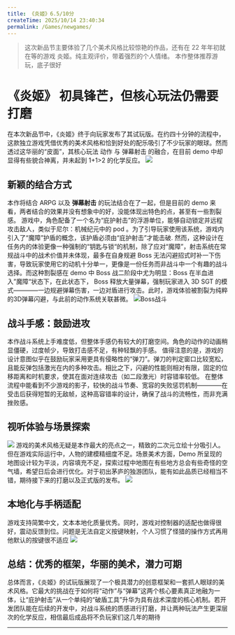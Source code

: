 ```yaml
---
title: 《炎姬》6.5/10分
createTime: 2025/10/14 23:40:34
permalink: /Games/newgames/
---
```

> 这次新品节主要体验了几个美术风格比较惊艳的作品，还有在 22 年年初就在等的游戏 炎姬。纯主观评价，带着强烈的个人情绪。
> 本作整体推荐游玩，底子很好
# 《炎姬》 初具锋芒，但核心玩法仍需要打磨
在本次新品节中，《炎姬》终于向玩家发布了其试玩版。在约四十分钟的流程中，这款独立游戏凭借优秀的美术风格和恰到好处的配乐吸引了不少玩家的眼球。然而透过这华丽的“皮面”，其核心玩法 动作 与 弹幕射击 的融合，在目前 demo 中却显得有些貌合神离，并未起到 1+1>2 的化学反应。
![](https://cdn.jsdelivr.net/gh/JiuYuuu/Blog-images/Games/2025news/title.png)
## 新颖的结合方式
本作将结合 ARPG 以及 **弹幕射击** 的玩法结合在了一起，但是目前的 demo 来看，两者结合的效果并没有想象中的好，没能体现出特色的点，甚至有一些割裂感。
游戏中，角色配备了一个名为“庇护射击”的浮游单位，能够自动锁定并远程攻击敌人，类似于尼尔：机械纪元中的 pod 。为了引导玩家使用该系统，游戏内引入了“魔障”护盾的概念，该护盾必须由“庇护射击”才能击破.
然而，这种设计在任务内的体验更像一种强制的“钥匙与锁“的机制，除了应对“魔障”，射击系统在常规战斗中的战术价值并未体现，最多在自身规避 Boss 无法闪避招式时补一下伤害，导致玩家使用它的动机十分单一，更像是一份任务而非战斗中一个有趣的战斗选择。而这种割裂感在 demo 中 Boss 战二阶段中尤为明显：Boss 在半血进入”魔障“状态下，在此状态下， Boss 释放大量弹幕，强制玩家进入 3D SGT 的模式————一边规避弹幕伤害，一边对盾进行攻击。此时，游戏体验被割裂为纯粹的3D弹幕闪避，与此前的动作系统关联甚微。
![Boss战斗](https://cdn.jsdelivr.net/gh/JiuYuuu/Blog-images/Games/2025news/combat.png)
## 战斗手感：鼓励进攻
本作战斗系统上手难度低，但整体手感仍有较大的打磨空间。角色的动作的动画稍显僵硬，过度帧少，导致打击感不足，有种轻飘的手感。
值得注意的是，游戏的设计意图似乎在鼓励玩家采用更具有侵略性的“弹刀”。弹刀的判定窗口比较宽松，且能反弹包括激光在内的多种攻击。相比之下，闪避的性能则相对有限，固定的位移距离和时机要求，使其在面对连续攻击（如二段激光）时容错率较低。
在整体流程中能看到不少游戏的影子，较快的战斗节奏、宽容的失败惩罚机制————在受击后获得短暂的无敌帧，这种高容错率的设计，确保了战斗的流畅性，而非充满挫败感。

## 视听体验与场景探索
![](https://cdn.jsdelivr.net/gh/JiuYuuu/Blog-images/Games/2025news/char.png)
游戏的美术风格无疑是本作最大的亮点之一，精致的二次元立绘十分吸引人。但在游戏实际运行中，人物的建模精细度不足。场景美术方面，Demo 所呈现的地图设计较为平淡，内容填充不足，探索过程中地图在有些地方总会有些奇怪的空气墙，希望日后会进行优化。对于初出茅庐的独游团队，能有如此品质已经相当不错，期待接下来的打磨以及正式版的发布。
![](https://cdn.jsdelivr.net/gh/JiuYuuu/Blog-images/Games/2025news/map.png)
## 本地化与手柄适配
游戏支持简繁中文，文本本地化质量优秀。同时，游戏对控制器的适配也做得很好，震动反馈到位。问题是无法自定义按键映射，个人习惯了怪猎的操作方式再用他默认的按键很不适应
![](https://cdn.jsdelivr.net/gh/JiuYuuu/Blog-images/Games/2025news/mode.png)
## 总结：优秀的框架，华丽的美术，潜力可期
总体而言，《炎姬》的试玩版展现了一个极具潜力的创意框架和一套抓人眼球的美术风格。它最大的挑战在于如何将“动作”与“弹幕”这两个核心要素真正地融为一体，让“庇护射击”从一个单纯的“破盾工具”升华为具有战术深度的核心机制。若开发团队能在后续的开发中，对战斗系统的质感进行打磨，并让两种玩法产生更深层次的化学反应，相信最后成品将不负玩家们这几年的期待

---


